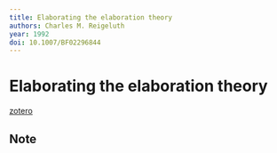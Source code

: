 ```yaml
---
title: Elaborating the elaboration theory
authors: Charles M. Reigeluth
year: 1992
doi: 10.1007/BF02296844
---
```


# Elaborating the elaboration theory

[zotero](zotero://select/items/@reigeluth1992)

## Note